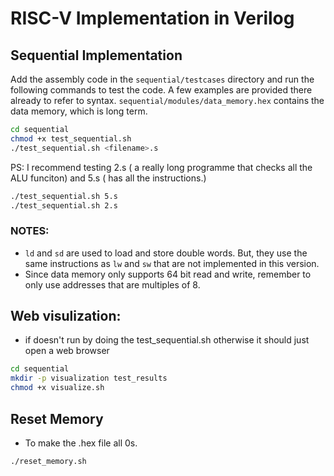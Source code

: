 # RISC-V Implementation in Verilog

## Sequential Implementation

Add the assembly code in the `sequential/testcases` directory and run the following commands to test the code. A few examples are provided there already to refer to syntax. `sequential/modules/data_memory.hex` contains the data memory, which is long term.

```bash
cd sequential
chmod +x test_sequential.sh
./test_sequential.sh <filename>.s
```

PS: I recommend testing 2.s ( a really long programme that checks all the ALU funciton) and 5.s ( has all the instructions.)
```bash
./test_sequential.sh 5.s
./test_sequential.sh 2.s
```


### NOTES: 
- `ld` and `sd` are used to load and store double words. But, they use the same instructions as `lw` and `sw` that are not implemented in this version.
- Since data memory only supports 64 bit read and write, remember to only use addresses that are multiples of 8.

## Web visulization:
- if doesn't run by doing the test_sequential.sh otherwise it should just open a web browser
```bash
cd sequential
mkdir -p visualization test_results
chmod +x visualize.sh
```

## Reset Memory
- To make the .hex file all 0s.
```sh
./reset_memory.sh
```


